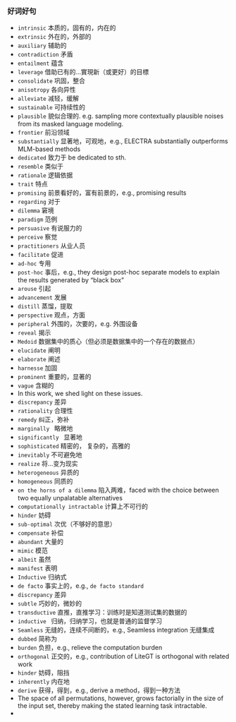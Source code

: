### 好词好句

* `intrinsic` 本质的，固有的，内在的
* `extrinsic` 外在的，外部的
* `auxiliary` 辅助的
* `contradiction` 矛盾
* `entailment` 蕴含
* `leverage` 借助已有的…實現新（或更好）的目標
* `consolidate` 巩固，整合
* `anisotropy` 各向异性
* `alleviate` 减轻，缓解
* `sustainable` 可持续性的
* `plausible` 貌似合理的. e.g. sampling more contextually plausible noises from its masked language modeling.
* `frontier` 前沿领域
* `substantially` 显著地，可观地，e.g., ELECTRA substantially outperforms MLM-based methods
* `dedicated` 致力于 be dedicated to sth.
* `resemble` 类似于
* `rationale` 逻辑依据
* `trait` 特点
* `promising` 前景看好的，富有前景的，e.g., promising results
* `regarding` 对于
* `dilemma` 窘境
* `paradigm` 范例
* `persuasive` 有说服力的
* `perceive` 察觉
* `practitioners` 从业人员
* `facilitate` 促进
* `ad-hoc` 专用
* `post-hoc` 事后，e.g., they design post-hoc separate models to explain the results generated by “black box”
* `arouse` 引起
* `advancement` 发展
* `distill` 蒸馏，提取
* `perspective` 观点，方面
* `peripheral` 外围的，次要的，e.g. 外围设备
* `reveal` 揭示
* `Medoid` 数据集中的质心（但必须是数据集中的一个存在的数据点）
* `elucidate` 阐明
* `elaborate` 阐述
* `harnesse` 加固
* `prominent` 重要的，显著的
* `vague` 含糊的
* In this work, we shed light on these issues.
* `discrepancy` 差异
* `rationality` 合理性
* `remedy` 纠正，弥补
* `marginally ` 略微地
* `significantly ` 显著地
* `sophisticated`  精密的， 复杂的，高雅的
* `inevitably` 不可避免地
* `realize` 将…变为现实
* `heterogeneous` 异质的
* `homogeneous` 同质的
* `on the horns of a dilemma` 陷入两难，faced with the choice between two equally unpalatable alternatives
* `computationally intractable` 计算上不可行的
* `hinder` 妨碍
* `sub-optimal` 次优（不够好的意思）
* `compensate` 补偿
* `abundant` 大量的
* `mimic` 模范
* `albeit` 虽然
* `manifest` 表明
*  `Inductive` 归纳式
*  `de facto` 事实上的，e.g., `de facto standard `
*  `discrepancy` 差异
*  `subtle` 巧妙的，微妙的 
*  `transductive` 直推，直推学习：训练时是知道测试集的数据的
*  `inductive ` 归纳，归纳学习，也就是普通的监督学习
*  `Seamless` 无缝的，连续不间断的，e.g., Seamless integration 无缝集成
*   `dubbed` 简称为
*   `burden` 负担，e.g., relieve the computation burden
*   `orthogonal` 正交的，e.g., contribution of LiteGT is orthogonal with related work
*   `hinder` 妨碍，阻挡
* `inherently` 内在地
* `derive` 获得，得到，e.g., derive a method，得到一种方法
* The space of all permutations, however, grows factorially in the size of the input set, thereby making the stated learning task intractable.
* 